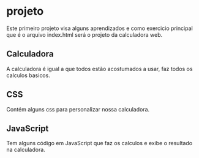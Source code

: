 # projeto

Este primeiro projeto visa alguns aprendizados e como exercicio principal que é o arquivo index.html será o projeto da calculadora web.

## Calculadora

A calculadora é igual a que todos estão acostumados a usar, faz todos os calculos basicos.

## CSS

Contém alguns css para personalizar nossa calculadora.

## JavaScript

Tem alguns código em JavaScript que faz os calculos e exibe o resultado na calculadora.
